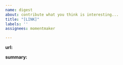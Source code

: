 ```yaml
---
name: digest
about: contribute what you think is interesting...
title: "[LINK]"
labels: ''
assignees: momentmaker

---
```


**url:**

**summary:**
